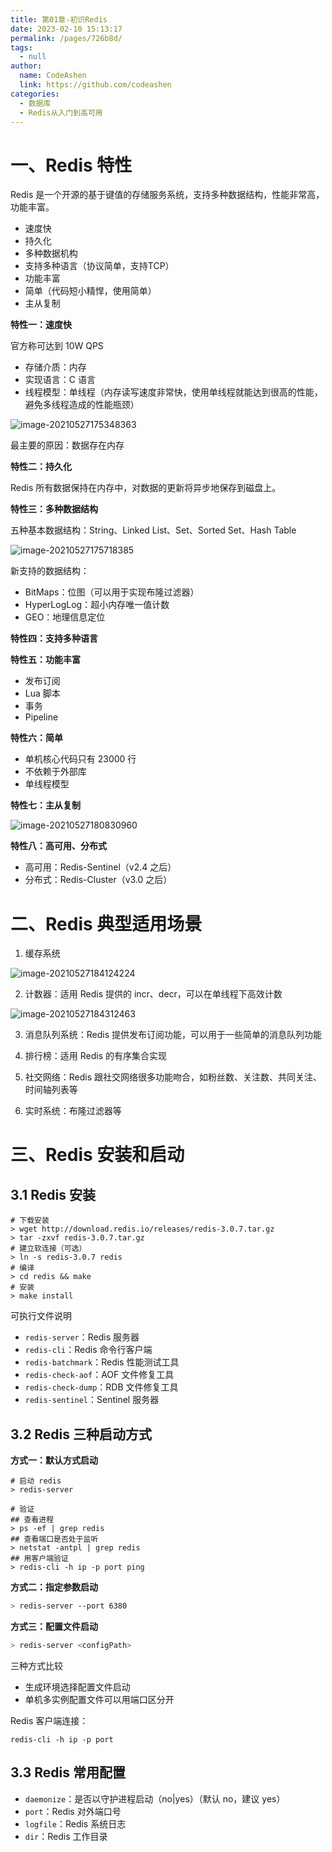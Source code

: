 ```yaml
---
title: 第01章-初识Redis
date: 2023-02-10 15:13:17
permalink: /pages/726b8d/
tags: 
  - null
author: 
  name: CodeAshen
  link: https://github.com/codeashen
categories: 
  - 数据库
  - Redis从入门到高可用
---
```

# 一、Redis 特性

Redis 是一个开源的基于键值的存储服务系统，支持多种数据结构，性能非常高，功能丰富。

- 速度快
- 持久化
- 多种数据机构
- 支持多种语言（协议简单，支持TCP）
- 功能丰富
- 简单（代码短小精悍，使用简单）
- 主从复制

**特性一：速度快**

官方称可达到 10W QPS

- 存储介质：内存
- 实现语言：C 语言
- 线程模型：单线程（内存读写速度非常快，使用单线程就能达到很高的性能，避免多线程造成的性能瓶颈）

![image-20210527175348363](https://z3.ax1x.com/2021/05/27/2Pvdde.png)

最主要的原因：数据存在内存

**特性二：持久化**

Redis 所有数据保持在内存中，对数据的更新将异步地保存到磁盘上。

**特性三：多种数据结构**

五种基本数据结构：String、Linked List、Set、Sorted Set、Hash Table

![image-20210527175718385](https://z3.ax1x.com/2021/05/27/2Pvozq.png)

新支持的数据结构：

- BitMaps：位图（可以用于实现布隆过滤器）
- HyperLogLog：超小内存唯一值计数
- GEO：地理信息定位

**特性四：支持多种语言**

**特性五：功能丰富**

- 发布订阅
- Lua 脚本
- 事务
- Pipeline

**特性六：简单**

- 单机核心代码只有 23000 行
- 不依赖于外部库
- 单线程模型

**特性七：主从复制**

![image-20210527180830960](https://z3.ax1x.com/2021/05/27/2PzEuV.png)

**特性八：高可用、分布式**

- 高可用：Redis-Sentinel（v2.4 之后）
- 分布式：Redis-Cluster（v3.0 之后）

# 二、Redis 典型适用场景

1. 缓存系统

  ![image-20210527184124224](https://z3.ax1x.com/2021/05/27/2iC7l9.png)

2. 计数器：适用 Redis 提供的 incr、decr，可以在单线程下高效计数

  ![image-20210527184312463](https://z3.ax1x.com/2021/05/27/2iCzfe.png)

3. 消息队列系统：Redis 提供发布订阅功能，可以用于一些简单的消息队列功能

4. 排行榜：适用 Redis 的有序集合实现

5. 社交网络：Redis 跟社交网络很多功能吻合，如粉丝数、关注数、共同关注、时间轴列表等

6. 实时系统：布隆过滤器等

# 三、Redis 安装和启动

## 3.1 Redis 安装

```shell
# 下载安装
> wget http://download.redis.io/releases/redis-3.0.7.tar.gz
> tar -zxvf redis-3.0.7.tar.gz
# 建立软连接（可选）
> ln -s redis-3.0.7 redis
# 编译
> cd redis && make
# 安装
> make install
```

可执行文件说明

- `redis-server`：Redis 服务器
- `redis-cli`：Redis 命令行客户端
- `redis-batchmark`：Redis 性能测试工具
- `redis-check-aof`：AOF 文件修复工具
- `redis-check-dump`：RDB 文件修复工具
- `redis-sentinel`：Sentinel 服务器

## 3.2 Redis 三种启动方式

**方式一：默认方式启动**

```shell
# 启动 redis
> redis-server

# 验证
## 查看进程
> ps -ef | grep redis
## 查看端口是否处于监听
> netstat -antpl | grep redis
## 用客户端验证
> redis-cli -h ip -p port ping
```

**方式二：指定参数启动**

```bash
> redis-server --port 6380
```

**方式三：配置文件启动**

```bash
> redis-server <configPath>
```

三种方式比较

- 生成环境选择配置文件启动
- 单机多实例配置文件可以用端口区分开

Redis 客户端连接：

```shell
redis-cli -h ip -p port
```

## 3.3 Redis 常用配置

- `daemonize`：是否以守护进程启动（no|yes）（默认 no，建议 yes）
- `port`：Redis 对外端口号
- `logfile`：Redis 系统日志
- `dir`：Redis 工作目录

